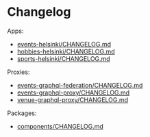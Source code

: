 # Changelog

Apps:

- [events-helsinki/CHANGELOG.md](./apps/events-helsinki/CHANGELOG.md)
- [hobbies-helsinki/CHANGELOG.md](./apps/hobbies-helsinki/CHANGELOG.md)
- [sports-helsinki/CHANGELOG.md](./apps/sports-helsinki/CHANGELOG.md)

Proxies:

- [events-graphql-federation/CHANGELOG.md](./proxies/events-graphql-federation/CHANGELOG.md)
- [events-graphql-proxy/CHANGELOG.md](./proxies/events-graphql-proxy/CHANGELOG.md)
- [venue-graphql-proxy/CHANGELOG.md](./proxies/venue-graphql-proxy/CHANGELOG.md)

Packages:

- [components/CHANGELOG.md](./packages/components/CHANGELOG.md)
